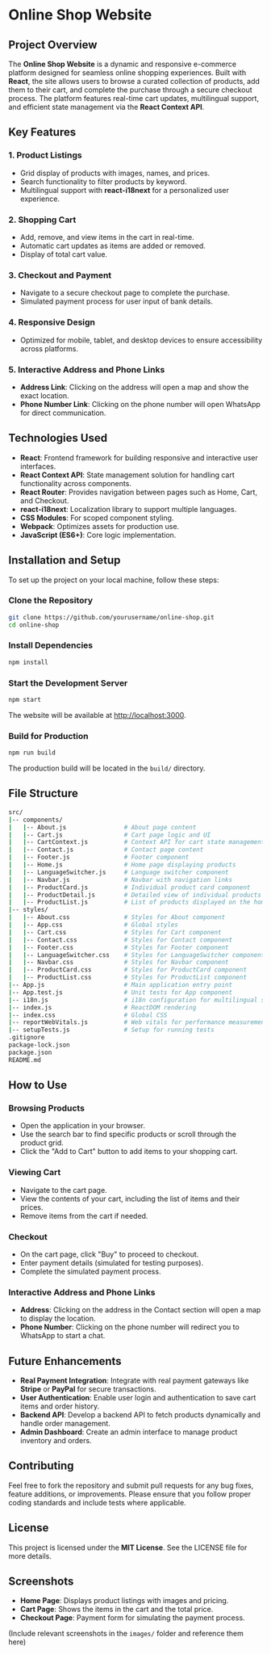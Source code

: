 # Online Shop Website

## Project Overview

The **Online Shop Website** is a dynamic and responsive e-commerce platform designed for seamless online shopping experiences. Built with **React**, the site allows users to browse a curated collection of products, add them to their cart, and complete the purchase through a secure checkout process. The platform features real-time cart updates, multilingual support, and efficient state management via the **React Context API**.

## Key Features

### 1. **Product Listings**

- Grid display of products with images, names, and prices.
- Search functionality to filter products by keyword.
- Multilingual support with **react-i18next** for a personalized user experience.

### 2. **Shopping Cart**

- Add, remove, and view items in the cart in real-time.
- Automatic cart updates as items are added or removed.
- Display of total cart value.

### 3. **Checkout and Payment**

- Navigate to a secure checkout page to complete the purchase.
- Simulated payment process for user input of bank details.

### 4. **Responsive Design**

- Optimized for mobile, tablet, and desktop devices to ensure accessibility across platforms.

### 5. **Interactive Address and Phone Links**

- **Address Link**: Clicking on the address will open a map and show the exact location.
- **Phone Number Link**: Clicking on the phone number will open WhatsApp for direct communication.

## Technologies Used

- **React**: Frontend framework for building responsive and interactive user interfaces.
- **React Context API**: State management solution for handling cart functionality across components.
- **React Router**: Provides navigation between pages such as Home, Cart, and Checkout.
- **react-i18next**: Localization library to support multiple languages.
- **CSS Modules**: For scoped component styling.
- **Webpack**: Optimizes assets for production use.
- **JavaScript (ES6+)**: Core logic implementation.

## Installation and Setup

To set up the project on your local machine, follow these steps:

### Clone the Repository

```bash
git clone https://github.com/yourusername/online-shop.git
cd online-shop
```

### Install Dependencies

```bash
npm install
```

### Start the Development Server

```bash
npm start
```

The website will be available at [http://localhost:3000](http://localhost:3000).

### Build for Production

```bash
npm run build
```

The production build will be located in the `build/` directory.

## File Structure

```bash
src/
|-- components/
|   |-- About.js                # About page content
|   |-- Cart.js                 # Cart page logic and UI
|   |-- CartContext.js          # Context API for cart state management
|   |-- Contact.js              # Contact page content
|   |-- Footer.js               # Footer component
|   |-- Home.js                 # Home page displaying products
|   |-- LanguageSwitcher.js     # Language switcher component
|   |-- Navbar.js               # Navbar with navigation links
|   |-- ProductCard.js          # Individual product card component
|   |-- ProductDetail.js        # Detailed view of individual products
|   |-- ProductList.js          # List of products displayed on the homepage
|-- styles/
|   |-- About.css               # Styles for About component
|   |-- App.css                 # Global styles
|   |-- Cart.css                # Styles for Cart component
|   |-- Contact.css             # Styles for Contact component
|   |-- Footer.css              # Styles for Footer component
|   |-- LanguageSwitcher.css    # Styles for LanguageSwitcher component
|   |-- Navbar.css              # Styles for Navbar component
|   |-- ProductCard.css         # Styles for ProductCard component
|   |-- ProductList.css         # Styles for ProductList component
|-- App.js                      # Main application entry point
|-- App.test.js                 # Unit tests for App component
|-- i18n.js                     # i18n configuration for multilingual support
|-- index.js                    # ReactDOM rendering
|-- index.css                   # Global CSS
|-- reportWebVitals.js          # Web vitals for performance measurement
|-- setupTests.js               # Setup for running tests
.gitignore
package-lock.json
package.json
README.md
```

## How to Use

### Browsing Products

- Open the application in your browser.
- Use the search bar to find specific products or scroll through the product grid.
- Click the "Add to Cart" button to add items to your shopping cart.

### Viewing Cart

- Navigate to the cart page.
- View the contents of your cart, including the list of items and their prices.
- Remove items from the cart if needed.

### Checkout

- On the cart page, click "Buy" to proceed to checkout.
- Enter payment details (simulated for testing purposes).
- Complete the simulated payment process.

### Interactive Address and Phone Links

- **Address**: Clicking on the address in the Contact section will open a map to display the location.
- **Phone Number**: Clicking on the phone number will redirect you to WhatsApp to start a chat.

## Future Enhancements

- **Real Payment Integration**: Integrate with real payment gateways like **Stripe** or **PayPal** for secure transactions.
- **User Authentication**: Enable user login and authentication to save cart items and order history.
- **Backend API**: Develop a backend API to fetch products dynamically and handle order management.
- **Admin Dashboard**: Create an admin interface to manage product inventory and orders.

## Contributing

Feel free to fork the repository and submit pull requests for any bug fixes, feature additions, or improvements. Please ensure that you follow proper coding standards and include tests where applicable.

## License

This project is licensed under the **MIT License**. See the LICENSE file for more details.

## Screenshots

- **Home Page**: Displays product listings with images and pricing.
- **Cart Page**: Shows the items in the cart and the total price.
- **Checkout Page**: Payment form for simulating the payment process.

(Include relevant screenshots in the `images/` folder and reference them here)
